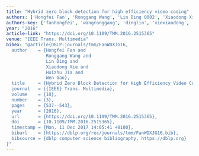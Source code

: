 ```yaml
---
title: "Hybrid zero block detection for high efficiency video coding"
authors: ['Hongfei Fan', 'Ronggang Wang', 'Lin Ding 0002', 'Xiaodong Xie', 'Huizhu Jia', 'Wen Gao 0001']
authors-key: ['fanhongfei', 'wangronggang', 'dinglin', 'xiexiaodong', 'jiahuizhu', 'gaowen']
year: "2016"
article-link: "https://doi.org/10.1109/TMM.2016.2515365"
venue: "IEEE Trans. Multimedia"
bibex: "@article{DBLP:journals/tmm/FanWDXJG16,
  author    = {Hongfei Fan and
               Ronggang Wang and
               Lin Ding and
               Xiaodong Xie and
               Huizhu Jia and
               Wen Gao},
  title     = {Hybrid Zero Block Detection for High Efficiency Video Coding},
  journal   = {{IEEE} Trans. Multimedia},
  volume    = {18},
  number    = {3},
  pages     = {537--543},
  year      = {2016},
  url       = {https://doi.org/10.1109/TMM.2016.2515365},
  doi       = {10.1109/TMM.2016.2515365},
  timestamp = {Mon, 11 Dec 2017 14:05:41 +0100},
  biburl    = {https://dblp.org/rec/journals/tmm/FanWDXJG16.bib},
  bibsource = {dblp computer science bibliography, https://dblp.org}
}"
---
```

